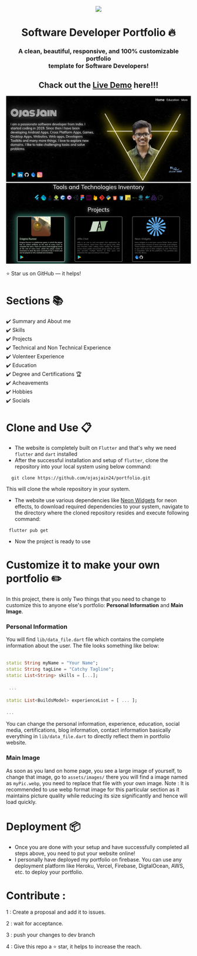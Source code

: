 <p align="center"> 
    <img src="https://github.com/ojasjain24/portfolio/blob/master/assets/images/neon_widgets_logo.png" align="center" height="150"></img>
</p>

<h1 align="center"> Software Developer Portfolio 🔥 </h1> 
<h3 align="center"> A clean, beautiful, responsive, and 100% customizable portfolio <br /> template for Software Developers! </h3>

<h2 align="center">Chack out the <a href="https://ojas-jain.web.app/#/">Live Demo</a> here!!!</h2>


<p align="center"> 
    <a href="https://ojas-jain.web.app" target="_blank">
    <img src="https://github.com/ojasjain24/portfolio/blob/master/Demo/Screenshot%202023-04-03%20013945.jpg"></img>
  </a>
  <a href="https://ojas-jain.web.app" target="_blank">
    <img src="https://github.com/ojasjain24/portfolio/blob/master/Demo/Ojas%20Jain%20-%20Google%20Chrome%2003-04-2023%2001_40_34%20(2).png"></img>
  </a>
</p>

:star: Star us on GitHub — it helps!

# Sections 📚

✔️ Summary and About me\
✔️ Skills \
✔️ Projects\
✔️ Technical and Non Technical Experience\
✔️ Volenteer Experience\
✔️ Education\
✔️ Degree and Certifications 🏆\
✔️ Acheavements\
✔️ Hobbies\
✔️ Socials


# Clone and Use 📋

- The website is completely built on `Flutter` and that's why we need `flutter` and `dart` installed
- After the successful installation and setup of `flutter`, clone the repository into your local system using below command:
 
 ```
   git clone https://github.com/ojasjain24/portfolio.git
  ```
  This will clone the whole repository in your system.
- The website use various dependencies like <a href="https://pub.dev/packages/neon_widgets">Neon Widgets<a> for neon effects, to download required dependencies to your system, navigate to the directory where the cloned repository resides and execute following command:
 
 ```
  flutter pub get
  ```
- Now the project is ready to use

# Customize it to make your own portfolio ✏️

In this project, there is only Two things that you need to change to customize this to anyone else's portfolio: **Personal Information** and **Main Image**.


### Personal Information

You will find `lib/data_file.dart` file which contains the complete information about the user. The file looks something like below:

```dart

static String myName = "Your Name";
static String tagLine = "Catchy Tagline";
static List<String> skills = [...];
 
 ...

static List<BuildsModel> experienceList = [ ... ];
  
...
```

You can change the personal information, experience, education, social media, certifications, blog information, contact information basically everything in `lib/data_file.dart` to directly reflect them in portfolio website.

### Main Image

As soon as you land on home page, you see a large image of yourself, to change that image, go to `assets/images/` there you will find a image named as `myPic.webp`, you need to replace that file with your own image. Note : It is recommended to use webp format image for this particular section as it maintains picture quality while reducing its size significantly and hence will load quickly. 

# Deployment 📦

- Once you are done with your setup and have successfully completed all steps above, you need to put your website online!
- I personally have deployed my portfolio on firebase. You can use any deployment platform like Heroku, Vercel, Firebase, DigtalOcean, AWS, etc. to deploy your portfolio.


# Contribute : 

1 : Create a proposal and add it to issues.

2 : wait for acceptance.

3 : push your changes to dev branch

4 : Give this repo a :star: star, it helps to increase the reach.

